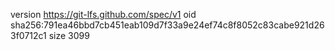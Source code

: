 version https://git-lfs.github.com/spec/v1
oid sha256:791ea46bbd7cb451eab109d7f33a9e24ef74c8f8052c83cabe921d263f0712c1
size 3099
